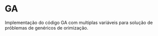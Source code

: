 # GA

Implementação do código GA com multiplas variáveis para solução de próblemas de genéricos de orimização.
